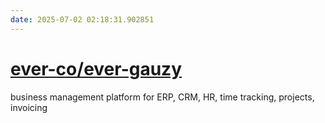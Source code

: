 ```yaml
---
date: 2025-07-02 02:18:31.902851
---
```


# [ever-co/ever-gauzy](https://github.com/ever-co/ever-gauzy)

business management platform for ERP, CRM, HR, time tracking, projects, invoicing